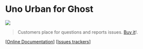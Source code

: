 # Uno Urban for Ghost

[<img src="https://i.imgur.com/AtTXdHk.jpg">](https://sellfy.com/p/G5kK)

> Customers place for questions and reports issues. [Buy it](https://sellfy.com/p/G5kK)!.

[[Online Documentation](https://kikobeats.github.io/uno-urban)] [[Issues trackers](https://github.com/Kikobeats/uno-urban/issues)]
